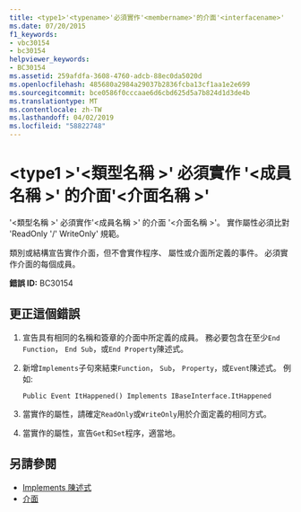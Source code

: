 ```yaml
---
title: <type1>'<typename>'必須實作'<membername>'的介面'<interfacename>'
ms.date: 07/20/2015
f1_keywords:
- vbc30154
- bc30154
helpviewer_keywords:
- BC30154
ms.assetid: 259afdfa-3608-4760-adcb-88ec0da5020d
ms.openlocfilehash: 485680a2984a29037b2836fcba13cf1aa1e2e699
ms.sourcegitcommit: bce0586f0cccaae6d6cbd625d5a7b824d1d3de4b
ms.translationtype: MT
ms.contentlocale: zh-TW
ms.lasthandoff: 04/02/2019
ms.locfileid: "58822748"
---
```

# <a name="type1typename-must-implement-membername-for-interface-interfacename"></a>\<type1 >'\<類型名稱 >' 必須實作 '\<成員名稱 >' 的介面'\<介面名稱 >'
'\<類型名稱 >' 必須實作'\<成員名稱 >' 的介面 '\<介面名稱 >'。 實作屬性必須比對 'ReadOnly '/' WriteOnly' 規範。  
  
 類別或結構宣告實作介面，但不會實作程序、 屬性或介面所定義的事件。 必須實作介面的每個成員。  
  
 **錯誤 ID:** BC30154  
  
## <a name="to-correct-this-error"></a>更正這個錯誤  
  
1.  宣告具有相同的名稱和簽章的介面中所定義的成員。 務必要包含在至少`End Function`， `End Sub`，或`End Property`陳述式。  
  
2.  新增`Implements`子句來結束`Function`， `Sub`， `Property`，或`Event`陳述式。 例如:   
  
    ```  
    Public Event ItHappened() Implements IBaseInterface.ItHappened  
    ```  
  
3.  當實作的屬性，請確定`ReadOnly`或`WriteOnly`用於介面定義的相同方式。  
  
4.  當實作的屬性，宣告`Get`和`Set`程序，適當地。  
  
## <a name="see-also"></a>另請參閱

- [Implements 陳述式](../../../visual-basic/language-reference/statements/implements-statement.md)
- [介面](../../../visual-basic/programming-guide/language-features/interfaces/index.md)
